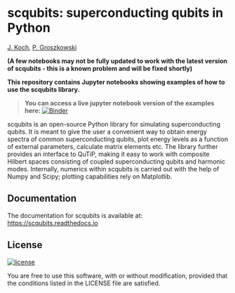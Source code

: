 scqubits: superconducting qubits in Python
===========================================

[J. Koch](https://github.com/jkochNU), [P. Groszkowski](https://github.com/petergthatsme)

**(A few notebooks may not be fully updated to work with the latest version of scqubits - this is a known problem and will be fixed shortly)**

**This repository contains Jupyter notebooks showing examples of how to use the scqubits library.**


> **You can access a live jupyter notebook version of the examples here:** [![Binder](https://mybinder.org/badge_logo.svg)](https://mybinder.org/v2/gh/scqubits/scqubits-examples/released)

scqubits is an open-source Python library for simulating superconducting qubits. It is meant to give the user
a convenient way to obtain energy spectra of common superconducting qubits, plot energy levels as a function of
external parameters, calculate matrix elements etc. The library further provides an interface to QuTiP, making it
easy to work with composite Hilbert spaces consisting of coupled superconducting qubits and harmonic modes.
Internally, numerics within scqubits is carried out with the help of Numpy and Scipy; plotting capabilities rely on
Matplotlib.


Documentation
-------------

The documentation for scqubits is available at: https://scqubits.readthedocs.io



License
-------
[![license](https://img.shields.io/badge/license-New%20BSD-blue.svg)](http://en.wikipedia.org/wiki/BSD_licenses#3-clause_license_.28.22Revised_BSD_License.22.2C_.22New_BSD_License.22.2C_or_.22Modified_BSD_License.22.29)

You are free to use this software, with or without modification, provided that the conditions listed in the LICENSE file are satisfied.
